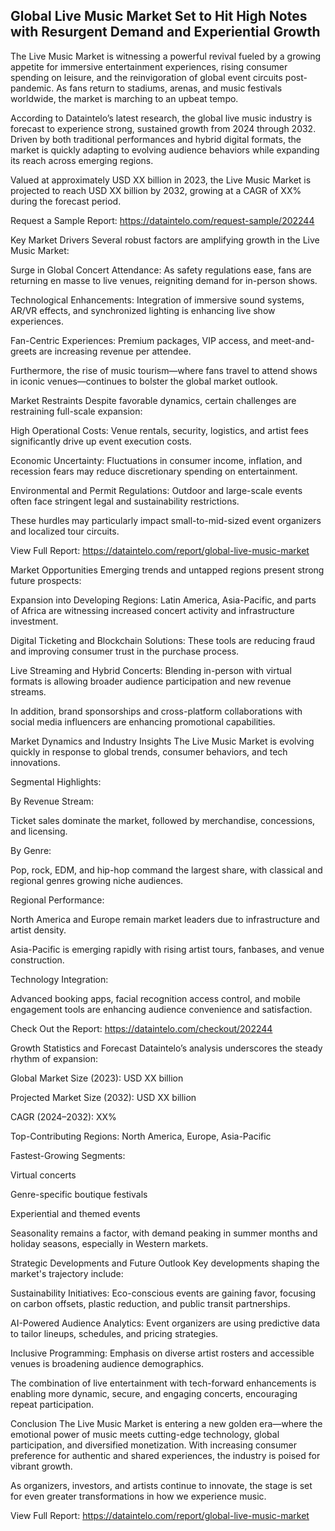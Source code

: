 ## Global Live Music Market Set to Hit High Notes with Resurgent Demand and Experiential Growth

The Live Music Market is witnessing a powerful revival fueled by a growing appetite for immersive entertainment experiences, rising consumer spending on leisure, and the reinvigoration of global event circuits post-pandemic. As fans return to stadiums, arenas, and music festivals worldwide, the market is marching to an upbeat tempo.

According to Dataintelo’s latest research, the global live music industry is forecast to experience strong, sustained growth from 2024 through 2032. Driven by both traditional performances and hybrid digital formats, the market is quickly adapting to evolving audience behaviors while expanding its reach across emerging regions.

Valued at approximately USD XX billion in 2023, the Live Music Market is projected to reach USD XX billion by 2032, growing at a CAGR of XX% during the forecast period.

Request a Sample Report:
https://dataintelo.com/request-sample/202244

Key Market Drivers
Several robust factors are amplifying growth in the Live Music Market:

Surge in Global Concert Attendance: As safety regulations ease, fans are returning en masse to live venues, reigniting demand for in-person shows.

Technological Enhancements: Integration of immersive sound systems, AR/VR effects, and synchronized lighting is enhancing live show experiences.

Fan-Centric Experiences: Premium packages, VIP access, and meet-and-greets are increasing revenue per attendee.

Furthermore, the rise of music tourism—where fans travel to attend shows in iconic venues—continues to bolster the global market outlook.

Market Restraints
Despite favorable dynamics, certain challenges are restraining full-scale expansion:

High Operational Costs: Venue rentals, security, logistics, and artist fees significantly drive up event execution costs.

Economic Uncertainty: Fluctuations in consumer income, inflation, and recession fears may reduce discretionary spending on entertainment.

Environmental and Permit Regulations: Outdoor and large-scale events often face stringent legal and sustainability restrictions.

These hurdles may particularly impact small-to-mid-sized event organizers and localized tour circuits.

View Full Report:
https://dataintelo.com/report/global-live-music-market

Market Opportunities
Emerging trends and untapped regions present strong future prospects:

Expansion into Developing Regions: Latin America, Asia-Pacific, and parts of Africa are witnessing increased concert activity and infrastructure investment.

Digital Ticketing and Blockchain Solutions: These tools are reducing fraud and improving consumer trust in the purchase process.

Live Streaming and Hybrid Concerts: Blending in-person with virtual formats is allowing broader audience participation and new revenue streams.

In addition, brand sponsorships and cross-platform collaborations with social media influencers are enhancing promotional capabilities.

Market Dynamics and Industry Insights
The Live Music Market is evolving quickly in response to global trends, consumer behaviors, and tech innovations.

Segmental Highlights:

By Revenue Stream:

Ticket sales dominate the market, followed by merchandise, concessions, and licensing.

By Genre:

Pop, rock, EDM, and hip-hop command the largest share, with classical and regional genres growing niche audiences.

Regional Performance:

North America and Europe remain market leaders due to infrastructure and artist density.

Asia-Pacific is emerging rapidly with rising artist tours, fanbases, and venue construction.

Technology Integration:

Advanced booking apps, facial recognition access control, and mobile engagement tools are enhancing audience convenience and satisfaction.

Check Out the Report:
https://dataintelo.com/checkout/202244

Growth Statistics and Forecast
Dataintelo’s analysis underscores the steady rhythm of expansion:

Global Market Size (2023): USD XX billion

Projected Market Size (2032): USD XX billion

CAGR (2024–2032): XX%

Top-Contributing Regions: North America, Europe, Asia-Pacific

Fastest-Growing Segments:

Virtual concerts

Genre-specific boutique festivals

Experiential and themed events

Seasonality remains a factor, with demand peaking in summer months and holiday seasons, especially in Western markets.

Strategic Developments and Future Outlook
Key developments shaping the market's trajectory include:

Sustainability Initiatives: Eco-conscious events are gaining favor, focusing on carbon offsets, plastic reduction, and public transit partnerships.

AI-Powered Audience Analytics: Event organizers are using predictive data to tailor lineups, schedules, and pricing strategies.

Inclusive Programming: Emphasis on diverse artist rosters and accessible venues is broadening audience demographics.

The combination of live entertainment with tech-forward enhancements is enabling more dynamic, secure, and engaging concerts, encouraging repeat participation.

Conclusion
The Live Music Market is entering a new golden era—where the emotional power of music meets cutting-edge technology, global participation, and diversified monetization. With increasing consumer preference for authentic and shared experiences, the industry is poised for vibrant growth.

As organizers, investors, and artists continue to innovate, the stage is set for even greater transformations in how we experience music.

View Full Report:
https://dataintelo.com/report/global-live-music-market
